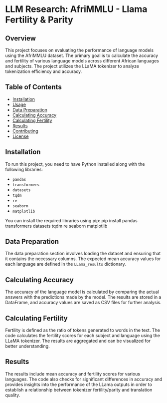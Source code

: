 # LLM Research: AfriMMLU - Llama Fertility & Parity

## Overview
This project focuses on evaluating the performance of language models using the AfriMMLU dataset. The primary goal is to calculate the accuracy and fertility of various language models across different African languages and subjects. The project utilizes the LLaMA tokenizer to analyze tokenization efficiency and accuracy.

## Table of Contents
- [Installation](#installation)
- [Usage](#usage)
- [Data Preparation](#data-preparation)
- [Calculating Accuracy](#calculating-accuracy)
- [Calculating Fertility](#calculating-fertility)
- [Results](#results)
- [Contributing](#contributing)
- [License](#license)

## Installation
To run this project, you need to have Python installed along with the following libraries:
- `pandas`
- `transformers`
- `datasets`
- `tqdm`
- `re`
- `seaborn`
- `matplotlib`

You can install the required libraries using pip:
pip install pandas transformers datasets tqdm re seaborn matplotlib


## Data Preparation
The data preparation section involves loading the dataset and ensuring that it contains the necessary columns. The expected mean accuracy values for each language are defined in the `LLama_results` dictionary.

## Calculating Accuracy
The accuracy of the language model is calculated by comparing the actual answers with the predictions made by the model. The results are stored in a DataFrame, and accuracy values are saved as CSV files for further analysis.

## Calculating Fertility
Fertility is defined as the ratio of tokens generated to words in the text. The code calculates the fertility scores for each subject and language using the LLaMA tokenizer. The results are aggregated and can be visualized for better understanding.

## Results
The results include mean accuracy and fertility scores for various languages. The code also checks for significant differences in accuracy and provides insights into the performance of the LLama outputs in order to establish a relationship between tokenizer fertility/parity and translation quality.


